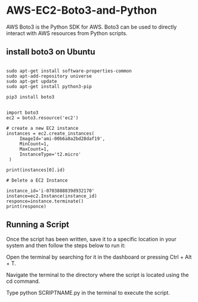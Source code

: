 # AWS-EC2-Boto3-and-Python

AWS Boto3 is the Python SDK for AWS. Boto3 can be used to directly interact with AWS resources from Python scripts. 


## install boto3 on Ubuntu 

```

sudo apt-get install software-properties-common
sudo apt-add-repository universe
sudo apt-get update
sudo apt-get install python3-pip

pip3 install boto3
```


```

import boto3
ec2 = boto3.resource('ec2')

# create a new EC2 instance
instances = ec2.create_instances(
     ImageId='ami-00b6a8a2bd28daf19',
     MinCount=1,
     MaxCount=1,
     InstanceType='t2.micro'
 )

print(instances[0].id)

# Delete a EC2 Instance

instance_id='i-0703888839d932170'
instance=ec2.Instance(instance_id)
responce=instance.terminate()
print(responce)

```

## Running a Script

Once the script has been written, save it to a specific location in your system and then follow the steps below to run it:

Open the terminal by searching for it in the dashboard or pressing Ctrl + Alt + T.

Navigate the terminal to the directory where the script is located using the cd command.

Type python SCRIPTNAME.py in the terminal to execute the script.

